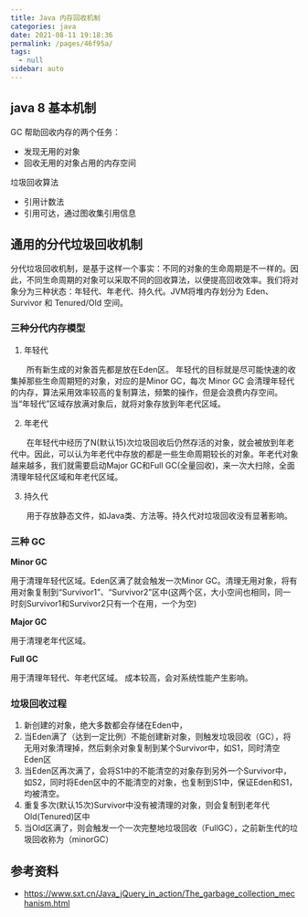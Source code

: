 ```yaml
---
title: Java 内存回收机制
categories: java
date: 2021-08-11 19:18:36
permalink: /pages/46f95a/
tags: 
  - null
sidebar: auto
---
```


## java 8 基本机制

GC 帮助回收内存的两个任务：

- 发现无用的对象
- 回收无用的对象占用的内存空间


垃圾回收算法

- 引用计数法
- 引用可达，通过图收集引用信息


## 通用的分代垃圾回收机制

分代垃圾回收机制，是基于这样一个事实：不同的对象的生命周期是不一样的。因此，不同生命周期的对象可以采取不同的回收算法，以便提高回收效率。我们将对象分为三种状态：年轻代、年老代、持久代。JVM将堆内存划分为 Eden、Survivor 和 Tenured/Old 空间。

### 三种分代内存模型

1. 年轻代

　　所有新生成的对象首先都是放在Eden区。 年轻代的目标就是尽可能快速的收集掉那些生命周期短的对象，对应的是Minor GC，每次 Minor GC 会清理年轻代的内存，算法采用效率较高的复制算法，频繁的操作，但是会浪费内存空间。当“年轻代”区域存放满对象后，就将对象存放到年老代区域。


2. 年老代

　　在年轻代中经历了N(默认15)次垃圾回收后仍然存活的对象，就会被放到年老代中。因此，可以认为年老代中存放的都是一些生命周期较长的对象。年老代对象越来越多，我们就需要启动Major GC和Full GC(全量回收)，来一次大扫除，全面清理年轻代区域和年老代区域。

3. 持久代

　　用于存放静态文件，如Java类、方法等。持久代对垃圾回收没有显著影响。

### 三种 GC 

**Minor GC**

用于清理年轻代区域。Eden区满了就会触发一次Minor GC。清理无用对象，将有用对象复制到“Survivor1”、“Survivor2”区中(这两个区，大小空间也相同，同一时刻Survivor1和Survivor2只有一个在用，一个为空)

**Major GC**

用于清理老年代区域。

**Full GC**

用于清理年轻代、年老代区域。 成本较高，会对系统性能产生影响。

### 垃圾回收过程

1. 新创建的对象，绝大多数都会存储在Eden中，
2. 当Eden满了（达到一定比例）不能创建新对象，则触发垃圾回收（GC），将无用对象清理掉，然后剩余对象复制到某个Survivor中，如S1，同时清空Eden区
3. 当Eden区再次满了，会将S1中的不能清空的对象存到另外一个Survivor中，如S2，同时将Eden区中的不能清空的对象，也复制到S1中，保证Eden和S1，均被清空。
4. 重复多次(默认15次)Survivor中没有被清理的对象，则会复制到老年代Old(Tenured)区中
5. 当Old区满了，则会触发一个一次完整地垃圾回收（FullGC），之前新生代的垃圾回收称为（minorGC）

## 参考资料 

- https://www.sxt.cn/Java_jQuery_in_action/The_garbage_collection_mechanism.html